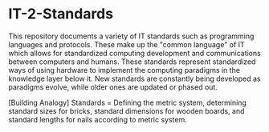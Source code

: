 # IT-2-Standards
This repository documents a variety of IT standards such as programming languages and protocols. These make up the "common language" of IT which allows for standardized computing development and communications between computers and humans. These standards represent standardized ways of using hardware to implement the computing paradigms in the knowledge layer below it. New standards are constantly being developed as paradigms evolve, while older ones are updated or phased out.

[Building Analogy] Standards = Defining the metric system, determining standard sizes for bricks, standard dimensions for wooden boards, and standard lengths for nails according to metric system.
